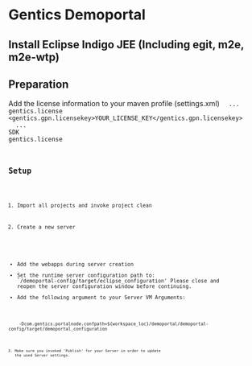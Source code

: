 # Gentics Demoportal #

## Install Eclipse Indigo JEE (Including egit, m2e, m2e-wtp) ##

## Preparation ##

Add the license information to your maven profile (settings.xml)
<code>
    <profiles>
        ...
        <profile>
            <id>gentics.license</id>
            <properties>
                    <gentics.gpn.licensekey>YOUR_LICENSE_KEY</gentics.gpn.licensekey>
            </properties>
        </profile>
        ...
    </profiles>
    <activeProfiles>
        <activeProfile>SDK</activeProfile>
        <activeProfile>gentics.license</activeProfile>
    </activeProfiles>
<code>

## Setup ##

1. Import all projects and invoke project clean

2. Create a new server
* Add the webapps during server creation
* Set the runtime server configuration path to: `/demoportal-config/target/eclipse_configuration'
  Please close and reopen the server configuration window before continuing.
* Add the following argument to your Server VM Arguments:
<code>
	-Dcom.gentics.portalnode.confpath=${workspace_loc}/demoportal/demoportal-config/target/demoportal_configuration
<code>
	
3. Make sure you invoked 'Publish' for your Server in order to update the used Server settings.